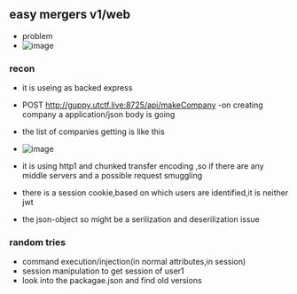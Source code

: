 ## easy mergers v1/web
- problem
- ![image](https://github.com/m0wn1ka/ctf_writeups/assets/127676379/d40d7f24-935f-445b-863b-4cd6bbaed4fc)
### recon
- it is useing as backed express
- POST http://guppy.utctf.live:8725/api/makeCompany -on creating company a application/json body is going
- the list of companies getting is like this
- ![image](https://github.com/m0wn1ka/ctf_writeups/assets/127676379/f2d1fe25-3655-4515-9c06-3b79fa4dd1fb)

- it is using http1 and chunked transfer encoding ,so if there are any middle  servers and a possible request smuggling
- there is a session cookie,based on which users are identified,it is neither jwt
- the json-object so might be a serilization and deserilization issue
### random tries
- command execution/injection(in normal attributes,in session)
- session manipulation to get session of user1
- look into the packagae.json and find old versions
